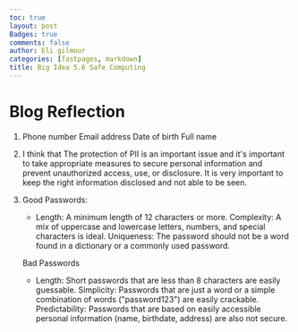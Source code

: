 ```yaml
---
toc: true
layout: post
Badges: true
comments: false
author: Eli gilmour
categories: [fastpages, markdown]
title: Big Idea 5.6 Safe Computing
---
```


# Blog Reflection

1.  Phone number
    Email address
    Date of birth
    Full name

2. I think that The protection of PII is an important issue and it's important to take appropriate measures to secure personal information and prevent unauthorized access, use, or disclosure. It is very important to keep the right information disclosed and not able to be seen.

3. Good Passwords:
    - Length: A minimum length of 12 characters or more.
    Complexity: A mix of uppercase and lowercase letters, numbers, and special characters is ideal.
    Uniqueness: The password should not be a word found in a dictionary or a commonly used password.

   Bad Passwords
    - Length: Short passwords that are less than 8 characters are easily guessable.
    Simplicity: Passwords that are just a word or a simple combination of words 
    ("password123") are easily crackable.
    Predictability: Passwords that are based on easily accessible personal information (name, birthdate, address) are also not secure.